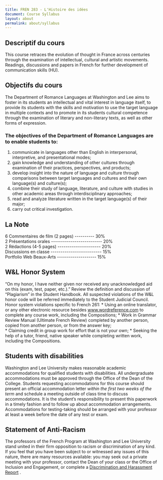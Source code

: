```yaml
---
title: FREN 283 - L'Histoire des idées
document: Course Syllabus
layout: about
permalink: about/syllabus
---
```


## Descriptif du cours 
This course retraces the evolution of thought in France across centuries through the examination of intellectual, cultural and artistic movements. Readings, discussions and papers in French for further development of communication skills (HU).

## Objectifs du cours 
The Department of Romance Languages at Washington and Lee aims to foster in its students an intellectual and vital interest in language itself, to provide its students with the skills and motivation to use the target language in multiple contexts and to promote in its students cultural competence through the examination of literary and non-literary texts, as well as other forms of expression.

### The objectives of the Department of Romance Languages are to enable students to:
1. communicate in languages other than English in interpersonal, interpretive, and presentational modes;
2. gain knowledge and understanding of other cultures through examination of their practices, perspectives, and products;
3. develop insight into the nature of language and culture through comparisons between target languages and cultures and their own language(s) and culture(s);
4. combine their study of language, literature, and culture with studies in other academic areas through interdisciplinary approaches; 
5. read and analyze literature written in the target language(s) of their major;
6. carry out critical investigation.

## La Note
6 Commentaires de film (2  pages) ---------- 30%  
2 Présentations orales -------------------------- 20%  
2 Rédactions (4-5 pages) ---------------------- 20%  
Discussions en classe -------------------------- 15%  
Portfolio Web Beaux-Arts -------------------- 15%

## W&L Honor System
“On my honor, I have neither given nor received any unacknowledged aid on this (exam, test, paper, etc.).” Review the definition and discussion of “Plagiarism” in the Student Handbook. All suspected violations of the W&L honor code will be referred immediately to the Student Judicial Council. Honor system violations specific to French 261: 
	* Using an online translator, or any other electronic resource besides www.wordreference.com to complete any course work, including the Compositions; 
	* Work in Grammar Review Manual (Ultimate French Review) completed by another person, copied from another person, or from the answer key;  
	* Claiming credit in group work for effort that is not your own; 
	* Seeking the help of a tutor, friend, native speaker while completing written work, including the Compositions.

## Students with disabilities
Washington and Lee University makes reasonable academic accommodations for qualified students with disabilities. All undergraduate accommodations must be approved through the Office of the Dean of the College. Students requesting accommodations for this course should present an official accommodation letter *within the first two weeks of the term* and schedule a meeting outside of class time to discuss accommodations. It is the student’s responsibility to present this paperwork in a timely fashion and to follow up about accommodation arrangements. Accommodations for testing-taking should be arranged with your professor at least a week before the date of any test or exam.

## Statement of Anti-Racism
The professors of the French Program at Washington and Lee University stand united in their firm opposition to racism or discrimination of any kind. If you feel that you have been subject to or witnessed any issues of this nature, there are many resources available: you may seek out a private meeting with your professor, contact the Dean of your class or the Office of Inclusion and Engagement, or complete a  [Discrimination and Harassment Report](https://cm.maxient.com/reportingform.php?WLUniv&layout_id=4) .